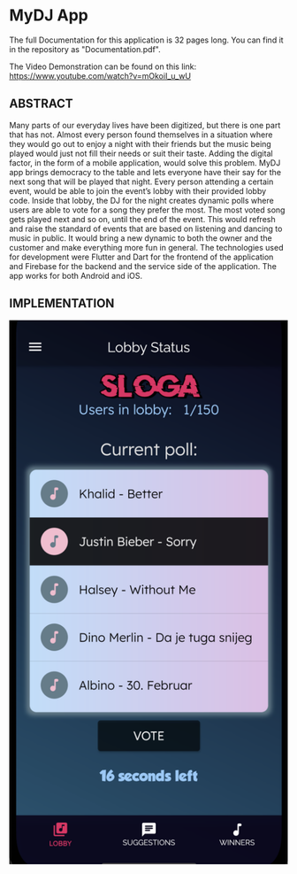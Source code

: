 # MyDJ App

The full Documentation for this application is 32 pages long. You can find it in the repository as "Documentation.pdf".

The Video Demonstration can be found on this link: https://www.youtube.com/watch?v=mOkoiI_u_wU

## ABSTRACT

Many parts of our everyday lives have been digitized, but there is one part that has not. Almost every person found themselves in a situation where they would go out to enjoy a night with their friends but the music being played would just not fill their needs or suit their taste. Adding the digital factor, in the form of a mobile application, would solve this problem. MyDJ app brings democracy to the table and lets everyone have their say for the next song that will be played that night. Every person attending a certain event, would be able to join the event’s lobby with their provided lobby code. Inside that lobby, the DJ for the night creates dynamic polls where users are able to vote for a song they prefer the most. The most voted song gets played next and so on, until the end of the event. This would refresh and raise the standard of events that are based on listening and dancing to music in public. It would bring a new dynamic to both the owner and the customer and make everything more fun in general. The technologies used for development were Flutter and Dart for the frontend of the application and Firebase for the backend and the service side of the application. The app works for both Android and iOS.

## IMPLEMENTATION

![Screenshot](UserLobbyPage.png)


